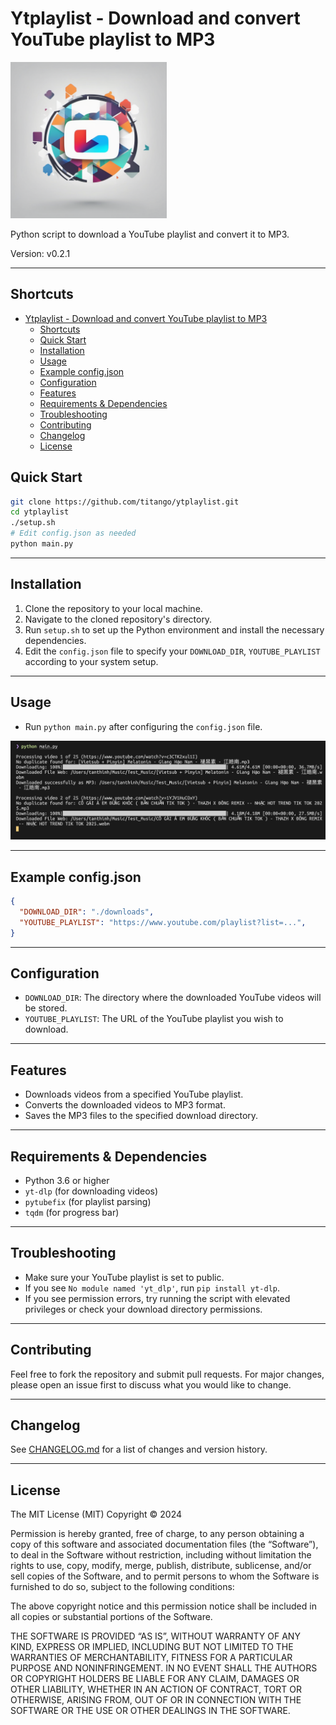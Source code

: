 
# Ytplaylist - Download and convert YouTube playlist to MP3 


<img src="images/logo.png" width="250">

Python script to download a YouTube playlist and convert it to MP3.

Version: v0.2.1

---

## Shortcuts

- [Ytplaylist - Download and convert YouTube playlist to MP3](#ytplaylist---download-and-convert-youtube-playlist-to-mp3)
  - [Shortcuts](#shortcuts)
  - [Quick Start](#quick-start)
  - [Installation](#installation)
  - [Usage](#usage)
  - [Example config.json](#example-configjson)
  - [Configuration](#configuration)
  - [Features](#features)
  - [Requirements \& Dependencies](#requirements--dependencies)
  - [Troubleshooting](#troubleshooting)
  - [Contributing](#contributing)
  - [Changelog](#changelog)
  - [License](#license)

## Quick Start

```sh
git clone https://github.com/titango/ytplaylist.git
cd ytplaylist
./setup.sh
# Edit config.json as needed
python main.py
```

---

## Installation
1. Clone the repository to your local machine.
2. Navigate to the cloned repository's directory.
3. Run `setup.sh` to set up the Python environment and install the necessary dependencies.
4. Edit the `config.json` file to specify your `DOWNLOAD_DIR`, `YOUTUBE_PLAYLIST` according to your system setup.

---

## Usage
- Run `python main.py` after configuring the `config.json` file.

![console](images/console.png)

---

## Example config.json

```json
{
  "DOWNLOAD_DIR": "./downloads",
  "YOUTUBE_PLAYLIST": "https://www.youtube.com/playlist?list=...",
}
```

---

## Configuration

- `DOWNLOAD_DIR`: The directory where the downloaded YouTube videos will be stored.
- `YOUTUBE_PLAYLIST`: The URL of the YouTube playlist you wish to download.

---

## Features

- Downloads videos from a specified YouTube playlist.
- Converts the downloaded videos to MP3 format.
- Saves the MP3 files to the specified download directory.

---

## Requirements & Dependencies

- Python 3.6 or higher
- `yt-dlp` (for downloading videos)
- `pytubefix` (for playlist parsing)
- `tqdm` (for progress bar)

---

## Troubleshooting

- Make sure your YouTube playlist is set to public.
- If you see `No module named 'yt_dlp'`, run `pip install yt-dlp`.
- If you see permission errors, try running the script with elevated privileges or check your download directory permissions.

---

## Contributing

Feel free to fork the repository and submit pull requests. For major changes, please open an issue first to discuss what you would like to change.

---

## Changelog

See [CHANGELOG.md](CHANGELOG.md) for a list of changes and version history.

---

## License

The MIT License (MIT)
Copyright © 2024

Permission is hereby granted, free of charge, to any person obtaining a copy of this software and associated documentation files (the “Software”), to deal in the Software without restriction, including without limitation the rights to use, copy, modify, merge, publish, distribute, sublicense, and/or sell copies of the Software, and to permit persons to whom the Software is furnished to do so, subject to the following conditions:

The above copyright notice and this permission notice shall be included in all copies or substantial portions of the Software.

THE SOFTWARE IS PROVIDED “AS IS”, WITHOUT WARRANTY OF ANY KIND, EXPRESS OR IMPLIED, INCLUDING BUT NOT LIMITED TO THE WARRANTIES OF MERCHANTABILITY, FITNESS FOR A PARTICULAR PURPOSE AND NONINFRINGEMENT. IN NO EVENT SHALL THE AUTHORS OR COPYRIGHT HOLDERS BE LIABLE FOR ANY CLAIM, DAMAGES OR OTHER LIABILITY, WHETHER IN AN ACTION OF CONTRACT, TORT OR OTHERWISE, ARISING FROM, OUT OF OR IN CONNECTION WITH THE SOFTWARE OR THE USE OR OTHER DEALINGS IN THE SOFTWARE.